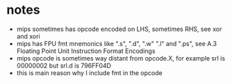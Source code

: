 # notes
* mips sometimes has opcode encoded on LHS, sometimes RHS, see xor and xori
* mips has FPU fmt mnemonics like ".s", ".d", ".w" ".l" and ".ps", see A.3 Floating Point Unit Instruction Format Encodings
* mips opcode is sometimes way distant from opcode.X, for example srl is 00000002 but srl.d is 796FF04D
* this is main reason why I include fmt in the opcode
